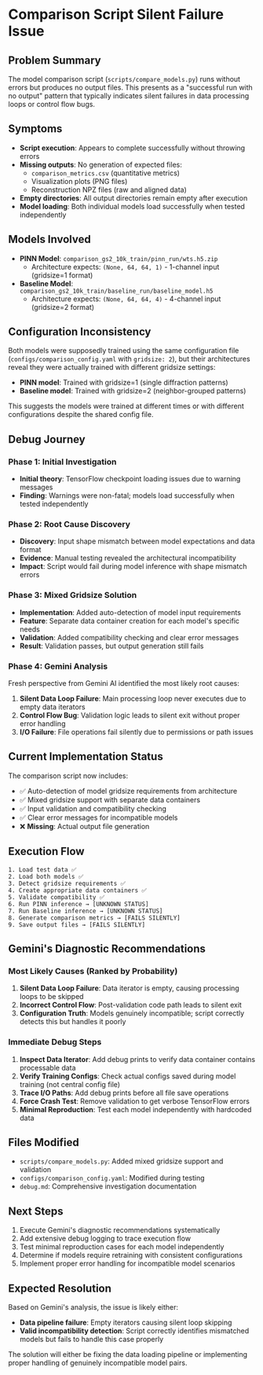 # Comparison Script Silent Failure Issue

## Problem Summary

The model comparison script (`scripts/compare_models.py`) runs without errors but produces no output files. This presents as a "successful run with no output" pattern that typically indicates silent failures in data processing loops or control flow bugs.

## Symptoms

- **Script execution**: Appears to complete successfully without throwing errors
- **Missing outputs**: No generation of expected files:
  - `comparison_metrics.csv` (quantitative metrics)
  - Visualization plots (PNG files)
  - Reconstruction NPZ files (raw and aligned data)
- **Empty directories**: All output directories remain empty after execution
- **Model loading**: Both individual models load successfully when tested independently

## Models Involved

- **PINN Model**: `comparison_gs2_10k_train/pinn_run/wts.h5.zip`
  - Architecture expects: `(None, 64, 64, 1)` - 1-channel input (gridsize=1 format)
- **Baseline Model**: `comparison_gs2_10k_train/baseline_run/baseline_model.h5`
  - Architecture expects: `(None, 64, 64, 4)` - 4-channel input (gridsize=2 format)

## Configuration Inconsistency

Both models were supposedly trained using the same configuration file (`configs/comparison_config.yaml` with `gridsize: 2`), but their architectures reveal they were actually trained with different gridsize settings:

- **PINN model**: Trained with gridsize=1 (single diffraction patterns)
- **Baseline model**: Trained with gridsize=2 (neighbor-grouped patterns)

This suggests the models were trained at different times or with different configurations despite the shared config file.

## Debug Journey

### Phase 1: Initial Investigation
- **Initial theory**: TensorFlow checkpoint loading issues due to warning messages
- **Finding**: Warnings were non-fatal; models load successfully when tested independently

### Phase 2: Root Cause Discovery
- **Discovery**: Input shape mismatch between model expectations and data format
- **Evidence**: Manual testing revealed the architectural incompatibility
- **Impact**: Script would fail during model inference with shape mismatch errors

### Phase 3: Mixed Gridsize Solution
- **Implementation**: Added auto-detection of model input requirements
- **Feature**: Separate data container creation for each model's specific needs
- **Validation**: Added compatibility checking and clear error messages
- **Result**: Validation passes, but output generation still fails

### Phase 4: Gemini Analysis
Fresh perspective from Gemini AI identified the most likely root causes:

1. **Silent Data Loop Failure**: Main processing loop never executes due to empty data iterators
2. **Control Flow Bug**: Validation logic leads to silent exit without proper error handling
3. **I/O Failure**: File operations fail silently due to permissions or path issues

## Current Implementation Status

The comparison script now includes:
- ✅ Auto-detection of model gridsize requirements from architecture
- ✅ Mixed gridsize support with separate data containers
- ✅ Input validation and compatibility checking
- ✅ Clear error messages for incompatible models
- ❌ **Missing**: Actual output file generation

## Execution Flow

```
1. Load test data ✅
2. Load both models ✅
3. Detect gridsize requirements ✅
4. Create appropriate data containers ✅
5. Validate compatibility ✅
6. Run PINN inference → [UNKNOWN STATUS]
7. Run Baseline inference → [UNKNOWN STATUS]
8. Generate comparison metrics → [FAILS SILENTLY]
9. Save output files → [FAILS SILENTLY]
```

## Gemini's Diagnostic Recommendations

### Most Likely Causes (Ranked by Probability)

1. **Silent Data Loop Failure**: Data iterator is empty, causing processing loops to be skipped
2. **Incorrect Control Flow**: Post-validation code path leads to silent exit
3. **Configuration Truth**: Models genuinely incompatible; script correctly detects this but handles it poorly

### Immediate Debug Steps

1. **Inspect Data Iterator**: Add debug prints to verify data container contains processable data
2. **Verify Training Configs**: Check actual configs saved during model training (not central config file)
3. **Trace I/O Paths**: Add debug prints before all file save operations
4. **Force Crash Test**: Remove validation to get verbose TensorFlow errors
5. **Minimal Reproduction**: Test each model independently with hardcoded data

## Files Modified

- `scripts/compare_models.py`: Added mixed gridsize support and validation
- `configs/comparison_config.yaml`: Modified during testing
- `debug.md`: Comprehensive investigation documentation

## Next Steps

1. Execute Gemini's diagnostic recommendations systematically
2. Add extensive debug logging to trace execution flow
3. Test minimal reproduction cases for each model independently
4. Determine if models require retraining with consistent configurations
5. Implement proper error handling for incompatible model scenarios

## Expected Resolution

Based on Gemini's analysis, the issue is likely either:
- **Data pipeline failure**: Empty iterators causing silent loop skipping
- **Valid incompatibility detection**: Script correctly identifies mismatched models but fails to handle this case properly

The solution will either be fixing the data loading pipeline or implementing proper handling of genuinely incompatible model pairs.